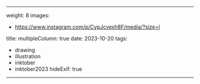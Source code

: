 
---
weight: 8
images:
- https://www.instagram.com/p/CypJcvexh8F/media/?size=l

title:
multipleColumn: true
date: 2023-10-20
tags:
- drawing
- illustration
- inktober
- inktober2023
hideExif: true
---


